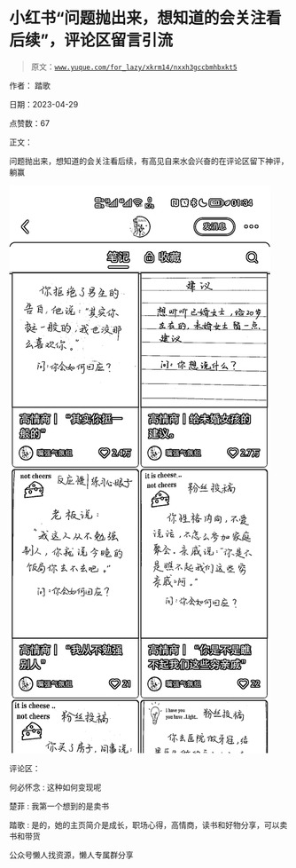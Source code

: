 # 小红书“问题抛出来，想知道的会关注看后续”，评论区留言引流

> 原文：[`www.yuque.com/for_lazy/xkrm14/nxxh3gccbmhbxkt5`](https://www.yuque.com/for_lazy/xkrm14/nxxh3gccbmhbxkt5)



作者： 踏歌



日期：2023-04-29



点赞数：67



正文：



问题抛出来，想知道的会关注看后续，有高见自来水会兴奋的在评论区留下神评，躺赢



![](img/a0809f8000481539cfd71a71eefcb445.png)



评论区：



何必怀念 : 这种如何变现呢



楚菲 : 我第一个想到的是卖书



踏歌 : 是的，她的主页简介是成长，职场心得，高情商，读书和好物分享，可以卖书和带货



公众号懒人找资源，懒人专属群分享

